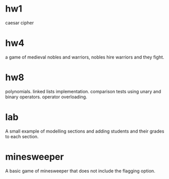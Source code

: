 # hw1
caesar cipher

# hw4
a game of medieval nobles and warriors, nobles hire warriors and they fight.

# hw8
polynomials. linked lists implementation. comparison tests using unary and binary operators. operator overloading.

# lab
A small example of modelling sections and adding students and their grades to each section.

# minesweeper
A basic game of minesweeper that does not include the flagging option.

